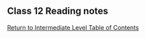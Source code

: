 ## Class 12 Reading notes


[Return to Intermediate Level Table of Contents](https://github.com/TraceDugar/reading-notes/blob/main/301/toc.md)
